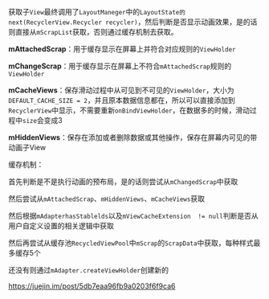 获取子`View`最终调用了`LayoutManeger`中的`LayoutState的next(RecyclerView.Recycler recycler)`，然后判断是否显示动画效果，是的话则直接从`mScrapList`获取，否则通过缓存机制去获取。

**mAttachedScrap**：用于缓存显示在屏幕上并符合对应规则的`ViewHolder`

**mChangeScrap**：用于缓存显示在屏幕上不符合`mAttachedScrap`规则的`ViewHolder`

**mCacheViews**：保存滑动过程中从可见到不可见的`ViewHolder`，大小为`DEFAULT_CACHE_SIZE = 2`，并且原本数据信息都在，所以可以直接添加到`RecyclerView`中显示，不需要重新`onBindViewHolder`，在数据多的时候，滑动过程中`size`会变成3

**mHiddenViews**：保存在添加或者删除数据或其他操作，保存在屏幕内可见的带动画子View



缓存机制：

首先判断是不是执行动画的预布局，是的话则尝试从`mChangedScrap`中获取

然后尝试从`mAttachedScrap`、`mHiddenViews`、`mCacheViews`获取

然后根据`mAdapterhasStablelds`以及`mViewCacheExtension  != null`判断是否从用户自定义设置的相关逻辑中获取

然后再尝试从缓存池`RecycledViewPool`中`mScrap`的`ScrapData`中获取，每种样式最多缓存5个

还没有则通过`mAdapter.createViewHolder`创建新的



https://juejin.im/post/5db7eaa96fb9a0203f6f9ca6









